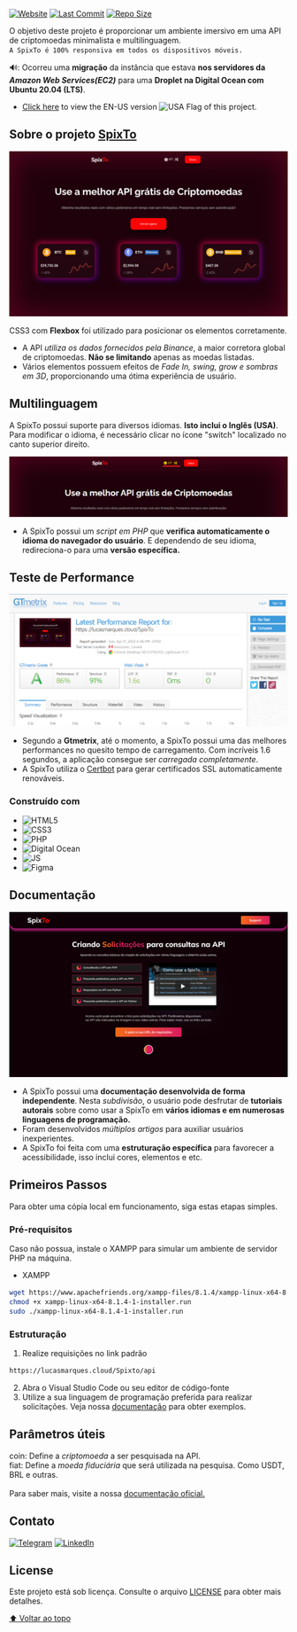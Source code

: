 <!-- PROJECT SHIELDS -->
<!--
*** https://github.com/mvrquxs/qr-code-component/
-->
[![Website](https://img.shields.io/website-up-down-green-red/http/shields.io.svg)](http://shields.io/)
[![Last Commit](https://img.shields.io/github/last-commit/mvrquxs/cryptocurrency-api)](http://shields.io/)
[![Repo Size](https://img.shields.io/github/repo-size/mvrquxs/cryptocurrency-api)](http://shields.io/)


O objetivo deste projeto é proporcionar um ambiente imersivo em uma API de criptomoedas minimalista e multilinguagem. <br>`A SpixTo é 100% responsiva em todos os dispositivos móveis.`<br>

🔊: Ocorreu uma __migração__ da instância que estava __nos servidores da *Amazon Web Services(EC2)*__ para uma __Droplet na Digital Ocean com Ubuntu 20.04 (LTS)__.<br>
- [Click here](https://lucasmvrquxs.notion.site/Cryptocurrency-API-Spixto-c936f9e630f749bbaf963c55a2b42f63) to view the EN-US version ![USA Flag](https://i.imgur.com/AmI6dX9.png) of this project. <br>
<!-- Sobre o projeto SpixTo. -->
## Sobre o projeto [SpixTo](https://lucasmarques.cloud/SpixTo)

[![Product Name Screen Shot][product-screenshot]](https://raw.githubusercontent.com/mvrquxs/cryptocurrency-api/main/screenshots/homepage.png)


CSS3 com **Flexbox** foi utilizado para posicionar os elementos corretamente.<br>
* A API *utiliza os dados fornecidos pela Binance*, a maior corretora global de criptomoedas. __Não se limitando__ apenas as moedas listadas. 
* Vários elementos possuem efeitos de *Fade In, swing, grow e sombras em 3D*, proporcionando uma ótima experiência de usuário. 

## Multilinguagem

A SpixTo possui suporte para diversos idiomas. __Isto inclui o Inglês (USA)__. Para modificar o idioma, é necessário clicar no ícone "switch" localizado no canto superior direito.

![Switch](https://raw.githubusercontent.com/mvrquxs/cryptocurrency-api/main/screenshots/switch.png)

* A SpixTo possui um *script em PHP* que __verifica automaticamente o idioma do navegador do usuário__. E dependendo de seu idioma, redireciona-o para uma __versão específica.__

## Teste de Performance
![Performance](https://raw.githubusercontent.com/mvrquxs/cryptocurrency-api/main/screenshots/report-performance.png)
* Segundo a __Gtmetrix__, até o momento, a SpixTo possui uma das melhores performances no quesito tempo de carregamento. Com incríveis 1.6 segundos, a aplicação consegue ser *carregada completamente*. 
* A SpixTo utiliza o [Certbot](https://certbot.eff.org/) para gerar certificados SSL automaticamente renováveis.

### Construído com

* ![HTML5](https://img.shields.io/badge/html5-%23E34F26.svg?style=for-the-badge&logo=html5&logoColor=white)
* ![CSS3](https://img.shields.io/badge/css3-%231572B6.svg?style=for-the-badge&logo=css3&logoColor=white)
* ![PHP](https://img.shields.io/badge/PHP-777BB4?style=for-the-badge&logo=php&logoColor=white)
* ![Digital Ocean](https://img.shields.io/badge/DigitalOcean-%230167ff.svg?style=for-the-badge&logo=digitalOcean&logoColor=white)
* ![JS](https://img.shields.io/badge/JavaScript-323330?style=for-the-badge&logo=javascript&logoColor=F7DF1E)
* ![Figma](https://img.shields.io/badge/figma-%23F24E1E.svg?style=for-the-badge&logo=figma&logoColor=white)

## Documentação
![Docs](https://raw.githubusercontent.com/mvrquxs/cryptocurrency-api/main/screenshots/docs.png)
* A SpixTo possui uma __documentação desenvolvida de forma independente__. Nesta *subdivisão*, o usuário pode desfrutar de __tutoriais autorais__ sobre como usar a SpixTo em __vários idiomas e em numerosas linguagens de programação.__ 
* Foram desenvolvidos *múltiplos artigos* para auxiliar usuários inexperientes.
* A SpixTo foi feita com uma __estruturação específica__ para favorecer a acessibilidade, isso inclui cores, elementos e etc.

<!--Primeiros Passos -->
## Primeiros Passos

Para obter uma cópia local em funcionamento, siga estas etapas simples.

### Pré-requisitos

Caso não possua, instale o XAMPP para simular um ambiente de servidor PHP na máquina.
* XAMPP
```sh
wget https://www.apachefriends.org/xampp-files/8.1.4/xampp-linux-x64-8.1.4-1-installer.run
chmod +x xampp-linux-x64-8.1.4-1-installer.run
sudo ./xampp-linux-x64-8.1.4-1-installer.run
```

### Estruturação
 
1. Realize requisições no link padrão
```sh
https://lucasmarques.cloud/Spixto/api
```
2. Abra o Visual Studio Code ou seu editor de código-fonte
3. Utilize a sua linguagem de programação preferida para realizar solicitações. Veja nossa [documentação](https://lucasmarques.cloud/SpixTo/pt/docs/) para obter exemplos.

<!-- Exemplos de USO -->
## Parâmetros úteis
coin: Define a *criptomoeda* a ser pesquisada na API.<br>
fiat: Define a *moeda fiduciária* que será utilizada na pesquisa. Como USDT, BRL e outras.<br><br>
Para saber mais, visite a nossa [documentação oficial.](https://lucasmarques.cloud/SpixTo/pt/docs/)

<!-- Contato -->
## Contato
[![Telegram](https://img.shields.io/badge/Telegram-2CA5E0?style=for-the-badge&logo=telegram&logoColor=white)](https://bit.ly/3DbmnLd)
[![LinkedIn](https://img.shields.io/badge/linkedin-%230077B5.svg?&style=for-the-badge&logo=linkedin&logoColor=white)](https://www.linkedin.com/in/mvrquxs/)

## License

Este projeto está sob licença. Consulte o arquivo [LICENSE](https://github.com/mvrquxs/cryptocurrency-api/blob/main/LICENSE) para obter mais detalhes.

[⬆ Voltar ao topo](#sobre-o-projeto-spixto)<br>

[product-screenshot]: https://raw.githubusercontent.com/mvrquxs/cryptocurrency-api/main/screenshots/homepage.png
